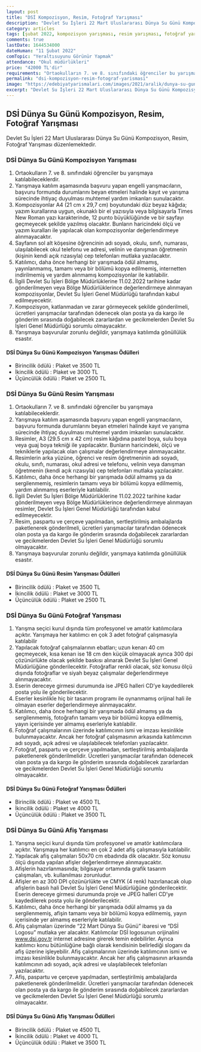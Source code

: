 ```yaml
---
layout: post
title: "DSİ Kompozisyon, Resim, Fotoğraf Yarışması"
description: "Devlet Su İşleri 22 Mart Uluslararası Dünya Su Günü Kompozisyon, Resim, Fotoğraf Yarışması düzenlemektedir."
category: articles
tags: [şubat 2022, kompozisyon yarışması, resim yarışması, fotoğraf yarışması, afiş yarışması, ortaokul]
comments: true
lastDate: 1644534000
dateHuman: "11 Şubat 2022"
comTopic: "Yeraltısuyunu Görünür Yapmak"
attendance: "Okul müdürlükleri"
price: "42000 TL'dir"
requirements: "Ortaokulların 7. ve 8. sınıfındaki öğrenciler bu yarışmaya katılabileceklerdir."
permalink: "dsi-kompozisyon-resim-fotograf-yarismasi"
image: "https://edebiyatyarismalari.com/images/2021/aralik/dunya-su-gunu-kompozisyon-resim-fotograf-afis-yarisma.jpg"
excerpt: "Devlet Su İşleri 22 Mart Uluslararası Dünya Su Günü Kompozisyon, Resim, Fotoğraf Yarışması düzenlemektedir."
---
```


## DSİ Dünya Su Günü Kompozisyon, Resim, Fotoğraf Yarışması
Devlet Su İşleri 22 Mart Uluslararası Dünya Su Günü Kompozisyon, Resim, Fotoğraf Yarışması düzenlemektedir.  

### DSİ Dünya Su Günü Kompozisyon Yarışması
1. Ortaokulların 7. ve 8. sınıfındaki öğrenciler bu yarışmaya katılabileceklerdir.
2. Yarışmaya katılım aşamasında başvuru yapan engelli yarışmacıların, başvuru formunda durumlarını beyan etmeleri halinde kayıt ve yarışma sürecinde ihtiyaç duyulması muhtemel yardım imkanları sunulacaktır.
3. Kompozisyonlar A4 (21 cm x 29,7 cm) boyutundaki düz beyaz kâğıda; yazım kurallarına uygun, okunaklı bir el yazısıyla veya bilgisayarla Times New Roman yazı karakterinde, 12 punto büyüklüğünde ve bir sayfayı geçmeyecek şekilde yazılmış olacaktır. Bunların haricindeki ölçü ve yazım kuralları ile yapılacak olan kompozisyonlar değerlendirmeye alınmayacaktır.
4. Sayfanın sol alt köşesine öğrencinin adı soyadı, okulu, sınıfı, numarası, ulaşılabilecek okul telefonu ve adresi, velinin ve danışman öğretmenin (kişinin kendi açık rızasıyla) cep telefonları mutlaka yazılacaktır.
5. Katılımcı, daha önce herhangi bir yarışmada ödül almamış, yayınlanmamış, tamamı veya bir bölümü kopya edilmemiş, internetten indirilmemiş ve yardım alınmamış kompozisyonlar ile katılabilir.
6. İlgili Devlet Su İşleri Bölge Müdürlüklerine 11.02.2022 tarihine kadar gönderilmeyen veya Bölge Müdürlüklerince değerlendirmeye alınmayan kompozisyonlar, Devlet Su İşleri Genel Müdürlüğü tarafından kabul edilmeyecektir.
7. Kompozisyon, katlanmadan ve zarar görmeyecek şekilde gönderilmeli, ücretleri yarışmacılar tarafından ödenecek olan posta ya da kargo ile gönderim sırasında doğabilecek zararlardan ve gecikmelerden Devlet Su İşleri Genel Müdürlüğü sorumlu olmayacaktır.
8. Yarışmaya başvurular zorunlu değildir, yarışmaya katılımda gönüllülük esastır.

#### DSİ Dünya Su Günü Kompozisyon Yarışması Ödülleri
- Birincilik ödülü : Plaket ve 3500 TL
- İkincilik ödülü : Plaket ve 3000 TL
- Üçüncülük ödülü : Plaket ve 2500 TL

### DSİ Dünya Su Günü Resim Yarışması
1. Ortaokulların 7. ve 8. sınıfındaki öğrenciler bu yarışmaya katılabileceklerdir.
2. Yarışmaya katılım aşamasında başvuru yapan engelli yarışmacıların, başvuru formunda durumlarını beyan etmeleri halinde kayıt ve yarışma sürecinde ihtiyaç duyulması muhtemel yardım imkanları sunulacaktır.
3. Resimler, A3 (29.5 cm x 42 cm) resim kâğıdına pastel boya, sulu boya veya guaj boya tekniği ile yapılacaktır.
Bunların haricindeki, ölçü ve tekniklerle yapılacak olan çalışmalar değerlendirmeye alınmayacaktır.
4. Resimlerin arka yüzüne, öğrenci ve resim öğretmeninin adı soyadı, okulu, sınıfı, numarası, okul adresi ve telefonu, velinin veya danışman öğretmenin (kendi açık rızasıyla) cep telefonları mutlaka yazılacaktır.
5. Katılımcı, daha önce herhangi bir yarışmada ödül almamış ya da sergilenmemiş, resimlerin tamamı veya bir bölümü kopya edilmemiş, yardım alınmamış eserleriyle katılabilir.
6. İlgili Devlet Su İşleri Bölge Müdürlüklerine 11.02.2022 tarihine kadar gönderilmeyen veya Bölge Müdürlüklerince değerlendirmeye alınmayan resimler, Devlet Su İşleri Genel Müdürlüğü tarafından kabul edilmeyecektir.
7. Resim, paspartu ve çerçeve yapılmadan, sertleştirilmiş ambalajlarda paketlenerek gönderilmeli, ücretleri yarışmacılar tarafından ödenecek olan posta ya da kargo ile gönderim sırasında doğabilecek zararlardan ve gecikmelerden Devlet Su İşleri Genel Müdürlüğü sorumlu olmayacaktır.
8. Yarışmaya başvurular zorunlu değildir, yarışmaya katılımda gönüllülük esastır.

#### DSİ Dünya Su Günü Resim Yarışması Ödülleri
- Birincilik ödülü : Plaket ve 3500 TL
- İkincilik ödülü : Plaket ve 3000 TL
- Üçüncülük ödülü : Plaket ve 2500 TL

### DSİ Dünya Su Günü Fotoğraf Yarışması
1. Yarışma seçici kurul dışında tüm profesyonel ve amatör katılımcılara açıktır. Yarışmaya her katılımcı en çok 3 adet fotoğraf çalışmasıyla katılabilir
2. Yapılacak fotoğraf çalışmalarının ebatları; uzun kenarı 40 cm geçmeyecek, kısa kenarı ise 18 cm den küçük olmayacak ayrıca 300 dpi çözünürlükte olacak şekilde baskısı alınarak Devlet Su İşleri Genel Müdürlüğüne gönderilecektir. Fotoğraflar renkli olacak, söz konusu ölçü dışında fotoğraflar ve siyah beyaz çalışmalar değerlendirmeye alınmayacaktır.
3. Eserin dereceye girmesi durumunda ise JPEG halleri CD’ye kaydedilerek posta yolu ile gönderilecektir.
4. Eserler kesinlikle hiç bir tasarım programı ile oynanmamış orijinal hali ile olmayan eserler değerlendirmeye
alınmayacaktır.
5. Katılımcı, daha önce herhangi bir yarışmada ödül almamış ya da sergilenmemiş, fotoğrafın tamamı veya bir bölümü kopya edilmemiş, yayın içerisinde yer almamış eserleriyle katılabilir.
6. Fotoğraf çalışmalarının üzerinde katılımcının ismi ve imzası kesinlikle bulunmayacaktır. Ancak her fotoğraf çalışmasının arkasında katılımcının adı soyadı, açık adresi ve ulaşılabilecek telefonları yazılacaktır.
7. Fotoğraf, paspartu ve çerçeve yapılmadan, sertleştirilmiş ambalajlarda paketlenerek gönderilmelidir. Ücretleri
yarışmacılar tarafından ödenecek olan posta ya da kargo ile gönderim sırasında doğabilecek zararlardan ve gecikmelerden Devlet Su İşleri Genel Müdürlüğü sorumlu olmayacaktır.

#### DSİ Dünya Su Günü Fotoğraf Yarışması Ödülleri
- Birincilik ödülü : Plaket ve 4500 TL
- İkincilik ödülü : Plaket ve 4000 TL
- Üçüncülük ödülü : Plaket ve 3500 TL

### DSİ Dünya Su Günü Afiş Yarışması
1. Yarışma seçici kurul dışında tüm profesyonel ve amatör katılımcılara açıktır. Yarışmaya her katılımcı en çok 2 adet afiş çalışmasıyla katılabilir.
2. Yapılacak afiş çalışmaları 50x70 cm ebadında dik olacaktır. Söz konusu ölçü dışında yapılan afişler değerlendirmeye alınmayacaktır.
3. Afişlerin hazırlanmasında; bilgisayar ortamında grafik tasarım çalışmaları, vb. kullanılması zorunludur.
4. Afişler en az 300 DPI çözünürlükte ve CMYK (4 renk) hazırlanacak olup afişlerin basılı hali Devlet Su İşleri Genel Müdürlüğüne gönderilecektir. Eserin dereceye girmesi durumunda proje ve JPEG halleri CD’ye kaydedilerek posta yolu ile gönderilecektir.
5. Katılımcı, daha önce herhangi bir yarışmada ödül almamış ya da sergilenmemiş, afişin tamamı veya bir bölümü kopya edilmemiş, yayın içerisinde yer almamış eserleriyle katılabilir.
6. Afiş çalışmaları üzerinde “22 Mart Dünya Su Günü” ibaresi ve “DSİ Logosu” mutlaka yer alacaktır. Katılımcılar DSİ logosunun orijinalini www.dsi.gov.tr internet adresine girerek temin edebilirler. Ayrıca katılımcı konu bütünlüğüne bağlı olarak kendisinin belirlediği sloganı da afiş üzerine işleyebilir. Afiş çalışmalarının üzerinde katılımcının ismi ve imzası kesinlikle bulunmayacaktır. Ancak her afiş çalışmasının arkasında katılımcının adı soyadı, açık adresi ve ulaşılabilecek telefonları yazılacaktır.
7. Afiş, paspartu ve çerçeve yapılmadan, sertleştirilmiş ambalajlarda paketlenerek gönderilmelidir. Ücretleri yarışmacılar tarafından ödenecek olan posta ya da kargo ile gönderim sırasında doğabilecek zararlardan ve gecikmelerden Devlet Su İşleri Genel Müdürlüğü sorumlu olmayacaktır. 

#### DSİ Dünya Su Günü Afiş Yarışması Ödülleri
- Birincilik ödülü : Plaket ve 4500 TL
- İkincilik ödülü : Plaket ve 4000 TL
- Üçüncülük ödülü : Plaket ve 3500 TL